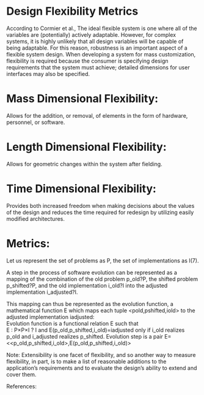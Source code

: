 # Design Flexibility Metrics

According to Cormier et al., The ideal flexible system is one where all of the variables are (potentially) actively adaptable. 
However, for complex systems, it is highly unlikely that all design variables will be capable of being adaptable.
For this reason, robustness is an important aspect of a flexible system design.
When developing a system for mass customization, flexibility is required because the consumer is specifying design requirements that the system must achieve; detailed dimensions for user interfaces may also be specified.

# Mass Dimensional Flexibility: 

Allows for the addition, or removal, of elements in the form of hardware, personnel, or software. 

# Length Dimensional Flexibility: 

Allows for geometric changes within the system after fielding.

# Time Dimensional Flexibility: 

Provides both increased freedom when making decisions about the values of the design and reduces the time required for redesign by utilizing easily modified architectures.

# Metrics:

Let us represent the set of problems as P, the set of implementations as I(7). 

A step in the process of software evolution can be represented as a mapping of the combination of the old problem p_old?P, the shifted problem p_shifted?P, and the old implementation i_old?I into the adjusted implementation i_adjusted?I.

This mapping can thus be represented as the evolution function, a mathematical function E which maps each tuple <pold,pshifted,iold> to the adjusted implementation iadjusted:  
Evolution function is a functional relation E such that  
E : P×P×I ? I 
and E(p_old,p_shifted,i_old)=iadjusted only if i_old realizes p_old and i_adjusted realizes p_shifted. 
Evolution step is a pair E=<<p_old,p_shifted,i_old>,E(p_old,p_shifted,i_old)>

Note: Extensibility is one facet of flexibility, and so another way to measure flexibility, in part, is to make a list of reasonable additions to the application’s requirements and to evaluate the design’s ability to extend and cover them. 

References: 
